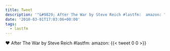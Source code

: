 ```yaml
---
title: Tweet
description: '"&#9829; After The War by Steve Reich #lastfm:  amazon: "'
date: '2010-03-01T17:03:06+00:00'
tags:
  - lastfm
---
```

&#9829; After The War by Steve Reich #lastfm:  amazon: 
      {{< tweet 0 0 >}}
    
